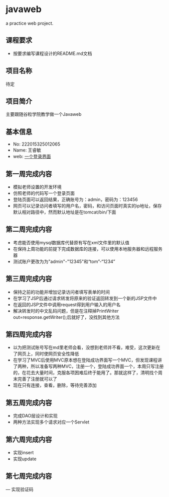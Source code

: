 # javaweb
a practice web project.

## 课程要求
- 按要求编写课程设计的README.md文档

## 项目名称
待定

## 项目简介
主要跟随谷粒学院教学做一个Javaweb

## 基本信息
- No: 222015325012065
- Name: 王睿敏
- web: [一个登录界面](http://47.102.203.124:8080/javaweb)

## 第一周完成内容
- 模拟老师设置的开发环境
- 仿照老师的代码写一个登录页面
- 登陆页面可以返回结果，正确账号为：admin，密码为：123456
- 网页可以记录访问者填写的用户名，密码，和访问页面时真实的ip地址，保存默认相对路径中，然而默认地址是在tomcat/bin/下面

## 第二周完成内容
- 考虑能否使用mysql数据库代替原有写在xml文件里的默认值
- 在保持上周功能的前提下完成数据库的连接，可以使用本地服务器和远程服务器
- 测试账户更改为为"admin"-"12345"和“tom”-“1234”

## 第三周完成内容
- 保持之前的功能并增加记录访问者填写表单的时间
- 在学习了JSP后通过请求转发将原来的验证返回转发到一个新的JSP文件中
- 在返回的JSP文件中调用request得到用户输入的用户名
- 解决转发时的中文乱码问题，但是在注释掉PrintWriter out=response.getWriter();后就好了，没找到其他方法

## 第四周完成内容
- 以为把测试账号写在md里老师会看，没想到老师并不看，难受，这次更新在了网页上，同时使网页安全性降低
- 在学习了MVC后使用MVC原本想在登陆成功界面写一个MVC，但发现课程讲了两种，所以准备写两种MVC，注册一个，登陆成功界面一个，本周只写注册的，在花去大量时间，克服各项困难后终于能用了。那就这样了，清明找个周末完善了注册就可以了
- 现在只有连接，查看，删除，等待完善添加

## 第五周完成内容
- 完成DAO层设计和实现
- 两种方法实现多个请求对应一个Servlet

## 第六周完成内容
- 实现insert
- 实现update

## 第七周完成内容
— 实现验证码
